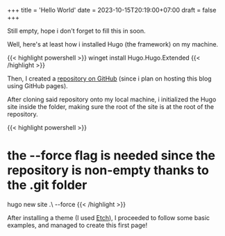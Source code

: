 +++
title = 'Hello World'
date = 2023-10-15T20:19:00+07:00
draft = false
+++

Still empty, hope i don't forget to fill this in soon.


Well, here's at least how i installed Hugo (the framework) on my machine.

{{< highlight powershell >}}
winget install Hugo.Hugo.Extended
{{< /highlight >}}

Then, I created a [repository on GitHub](github.com/hugo-setiawan/blog) (since i plan on hosting this blog using GitHub pages).

After cloning said repository onto my local machine, i initialized the Hugo site inside the folder, making sure the root of the site is at the root of the repository.

{{< highlight powershell >}}
# the --force flag is needed since the repository is non-empty thanks to the .git folder
hugo new site .\ --force
{{< /highlight >}}

After installing a theme (I used [Etch](https://github.com/LukasJoswiak/etch)), I proceeded to follow some basic examples, and managed to create this first page!


